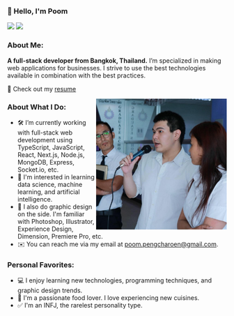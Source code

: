 ### 👋 Hello, I'm Poom

<a href="https://www.linkedin.com/in/poom-pengcharoen-1333a8139/" target="_blank"><img src="https://img.shields.io/badge/-LinkedIn-0e76a8?style=flat-square&logo=Linkedin&logoColor=white" height=21></a>
<a href="https://www.facebook.com/poompengcharoen/" target="_blank"><img src="https://img.shields.io/badge/Facebook-1877F2?style=for-the-badge&logo=facebook&logoColor=white" height=21></a>

### About Me:

**A full-stack developer from Bangkok, Thailand.** I’m specialized in making web applications for businesses. I strive to use the best technologies available in combination with the best practices.

📝 Check out my [resume](https://github.com/poompengcharoen/poompengcharoen/blob/master/files/Poom%20-%20Resume.pdf)

<img align="right" height="300" width="300" alt="Poom public speaking" src="https://github.com/poompengcharoen/poompengcharoen/raw/master/images/Poom%20-%20Public%20Speaking.jpg" />

### About What I Do:

- 🛠 I’m currently working with full-stack web development using TypeScript, JavaScript, React, Next.js, Node.js, MongoDB, Express, Socket.io, etc.
- 🚀 I'm interested in learning data science, machine learning, and artificial intelligence.
- 🎨 I also do graphic design on the side. I'm familiar with Photoshop, Illustrator, Experience Design, Dimension, Premiere Pro, etc.
- ✉️ You can reach me via my email at [poom.pengcharoen@gmail.com](mailto:poom.pengcharoen@gmail.com).

### Personal Favorites:

- 💻 I enjoy learning new technologies, programming techniques, and graphic design trends.
- 🍕 I'm a passionate food lover. I love experiencing new cuisines.
- ✅ I'm an INFJ, the rarelest personality type.
